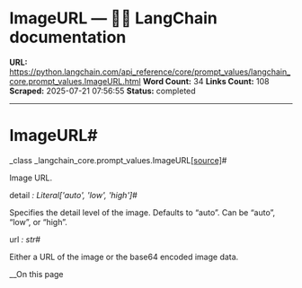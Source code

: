 # ImageURL — 🦜🔗 LangChain  documentation

**URL:** https://python.langchain.com/api_reference/core/prompt_values/langchain_core.prompt_values.ImageURL.html
**Word Count:** 34
**Links Count:** 108
**Scraped:** 2025-07-21 07:56:55
**Status:** completed

---

# ImageURL\#

_class _langchain\_core.prompt\_values.ImageURL[\[source\]](https://python.langchain.com/api_reference/_modules/langchain_core/prompt_values.html#ImageURL)\#     

Image URL.

detail _: Literal\['auto', 'low', 'high'\]_\#     

Specifies the detail level of the image. Defaults to “auto”. Can be “auto”, “low”, or “high”.

url _: str_\#     

Either a URL of the image or the base64 encoded image data.

__On this page